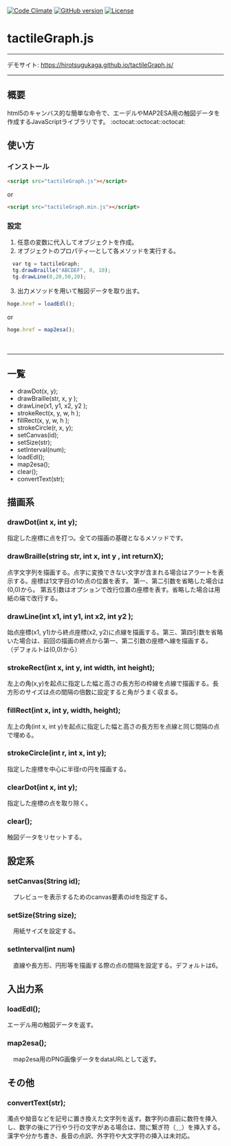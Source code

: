 [![Code Climate](https://codeclimate.com/github/HirotsuguKaga/Braille.js/badges/gpa.svg)](https://codeclimate.com/github/HirotsuguKaga/Braille.js)
[![GitHub version](https://badge.fury.io/gh/HirotsuguKaga%2FtactileGraph.js.svg)](https://badge.fury.io/gh/HirotsuguKaga%2FtactileGraph.js)
[![License](https://img.shields.io/cocoapods/l/SAHistoryNavigationViewController.svg?style=flat)](http://cocoapods.org/pods/SAHistoryNavigationViewController)

# tactileGraph.js
***
デモサイト: https://hirotsugukaga.github.io/tactileGraph.js/
***
## 概要
html5のキャンバス的な簡単な命令で、エーデルやMAP2ESA用の触図データを作成するJavaScriptライブラリです。
   :octocat::octocat::octocat:
## 使い方
### インストール
```html
<script src="tactileGraph.js"></script>
```
or
```html
<script src="tactileGraph.min.js"></script>
```
### 設定
1. 任意の変数に代入してオブジェクトを作成。
2. オブジェクトのプロパティ―として各メソッドを実行する。  
```javascript
　var tg = tactileGraph;
　tg.drawBraille("ABCDEF", 0, 10);
　tg.drawLine(0,20,50,20);
```
3. 出力メソッドを用いて触図データを取り出す。
```javascript
hoge.href = loadEdl();
```
or
```javascript
hoge.href = map2esa();
```
　　
***
   
## 一覧
* drawDot(x, y);
* drawBraille(str, x, y );
* drawLine(x1, y1, x2, y2 );
* strokeRect(x, y, w, h );
* fillRect(x, y, w, h );
* strokeCircle(r, x, y);
* setCanvas(id);
* setSize(str);
* setInterval(num);
* loadEdl();
* map2esa();
* clear();
* convertText(str);
  
  

## 描画系
### drawDot(int x, int y);
 指定した座標に点を打つ。全ての描画の基礎となるメソッドです。
  
### drawBraille(string str, int x, int y , int returnX);
 点字文字列を描画する。点字に変換できない文字が含まれる場合はアラートを表示する。座標は1文字目の1の点の位置を表す。
 第一、第二引数を省略した場合は(0,0)から。
 第五引数はオプションで改行位置の座標を表す。省略した場合は用紙の端で改行する。
  
### drawLine(int x1, int y1, int x2, int y2 );
 始点座標(x1, y1)から終点座標(x2, y2)に点線を描画する。第三、第四引数を省略いた場合は、前回の描画の終点から第一、第二引数の座標へ線を描画する。
 （デフォルトは(0,0)から）
  
### strokeRect(int x, int y, int width, int height);
 左上の角(x,y)を起点に指定した幅と高さの長方形の枠線を点線で描画する。長方形のサイズは点の間隔の倍数に設定すると角がうまく収まる。
  
### fillRect(int x, int y, width, height);
 左上の角(int x, int y)を起点に指定した幅と高さの長方形を点線と同じ間隔の点で埋める。
  
### strokeCircle(int r, int x, int y);
 指定した座標を中心に半径rの円を描画する。

### clearDot(int x, int y);
 指定した座標の点を取り除く。

### clear();
 触図データをリセットする。
 

## 設定系
### setCanvas(String id);
　プレビューを表示するためのcanvas要素のidを指定する。
  
### setSize(String size);
　用紙サイズを設定する。
  
### setInterval(int num)
　直線や長方形、円形等を描画する際の点の間隔を設定する。デフォルトは6。
  
## 入出力系
### loadEdl();
 エーデル用の触図データを返す。
  
### map2esa();
　map2esa用のPNG画像データをdataURLとして返す。
  
## その他
### convertText(str);
 濁点や拗音などを記号に置き換えた文字列を返す。数字列の直前に数符を挿入し、数字の後にア行やラ行の文字がある場合は、間に繋ぎ符（＿）を挿入する。漢字や分かち書き、長音の点訳、外字符や大文字符の挿入は未対応。
